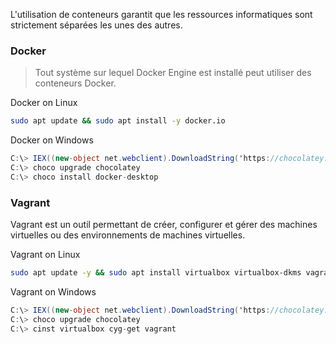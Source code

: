 
L'utilisation de conteneurs garantit que les ressources informatiques sont strictement séparées les unes des autres.

### Docker

> Tout système sur lequel Docker Engine est installé peut utiliser des conteneurs Docker.

Docker on Linux

```sh
sudo apt update && sudo apt install -y docker.io
```

Docker on Windows

```cs
C:\> IEX((new-object net.webclient).DownloadString('https://chocolatey.org/install.ps1'))
C:\> choco upgrade chocolatey
C:\> choco install docker-desktop
```

### Vagrant
Vagrant est un outil permettant de créer, configurer et gérer des machines virtuelles ou des environnements de machines virtuelles. 

Vagrant on Linux
```sh
sudo apt update -y && sudo apt install virtualbox virtualbox-dkms vagrant
```

Vagrant on Windows

```cs
C:\> IEX((new-object net.webclient).DownloadString('https://chocolatey.org/install.ps1'))
C:\> choco upgrade chocolatey
C:\> cinst virtualbox cyg-get vagrant
```
